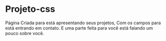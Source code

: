 # Projeto-css
Página Criada para está apresentando seus projetos, Com os campos para está entrando em contato. E uma parte feita para você está falando um pouco sobre você.
